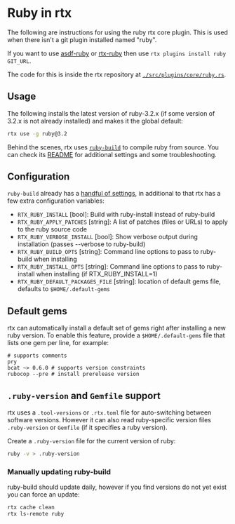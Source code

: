 # Ruby in rtx

The following are instructions for using the ruby rtx core plugin. This is used when there isn't a
git plugin installed named "ruby".

If you want to use [asdf-ruby](https://github.com/asdf-vm/asdf-ruby)
or [rtx-ruby](https://github.com/rtx-plugins/rtx-ruby)
then use `rtx plugins install ruby GIT_URL`.

The code for this is inside the rtx repository at
[`./src/plugins/core/ruby.rs`](https://github.com/jdx/rtx/blob/main/src/plugins/core/ruby.rs).

## Usage

The following installs the latest version of ruby-3.2.x (if some version of 3.2.x is not already
installed) and makes it the global default:

```sh
rtx use -g ruby@3.2
```

Behind the scenes, rtx uses [`ruby-build`](https://github.com/rbenv/ruby-build) to compile ruby
from source. You can check its
[README](https://github.com/rbenv/ruby-build/blob/master/README.md)
for additional settings and some troubleshooting.

## Configuration

`ruby-build` already has a
[handful of settings](https://github.com/nodenv/node-build#custom-build-configuration),
in additional to that rtx has a few extra configuration variables:

- `RTX_RUBY_INSTALL` [bool]: Build with ruby-install instead of ruby-build
- `RTX_RUBY_APPLY_PATCHES` [string]: A list of patches (files or URLs) to apply to the ruby source code
- `RTX_RUBY_VERBOSE_INSTALL` [bool]: Show verbose output during installation (passes --verbose to ruby-build)
- `RTX_RUBY_BUILD_OPTS` [string]: Command line options to pass to ruby-build when installing
- `RTX_RUBY_INSTALL_OPTS` [string]: Command line options to pass to ruby-install when installing (if RTX_RUBY_INSTALL=1)
- `RTX_RUBY_DEFAULT_PACKAGES_FILE` [string]: location of default gems file, defaults to `$HOME/.default-gems`

## Default gems

rtx can automatically install a default set of gems right after installing a new ruby version.
To enable this feature, provide a `$HOME/.default-gems` file that lists one gem per line, for
example:

```text
# supports comments
pry
bcat ~> 0.6.0 # supports version constraints
rubocop --pre # install prerelease version
```

## `.ruby-version` and `Gemfile` support

rtx uses a `.tool-versions` or `.rtx.toml` file for auto-switching between software versions.
However it can also read ruby-specific version files `.ruby-version` or `Gemfile`
(if it specifies a ruby version).

Create a `.ruby-version` file for the current version of ruby:

```sh
ruby -v > .ruby-version
```

### Manually updating ruby-build

ruby-build should update daily, however if you find versions do not yet exist you can force an
update:

```bash
rtx cache clean
rtx ls-remote ruby
```
